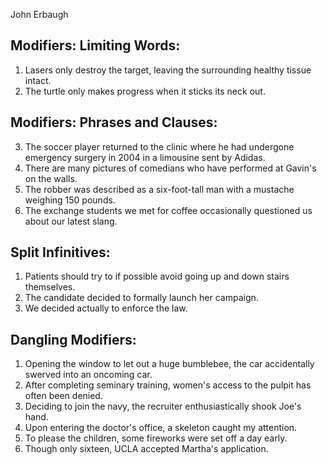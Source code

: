 John Erbaugh

## Modifiers: Limiting Words:

1. Lasers only destroy the target, leaving the surrounding healthy tissue intact.
2. The turtle only makes progress when it sticks its neck out.

## Modifiers: Phrases and Clauses:

3. The soccer player returned to the clinic where he had undergone emergency surgery in 2004 in a limousine sent by Adidas.
4. There are many pictures of comedians who have performed at Gavin's on the walls.
5. The robber was described as a six-foot-tall man with a mustache weighing 150 pounds.
6. The exchange students we met for coffee occasionally questioned us about our latest slang.

## Split Infinitives:

1. Patients should try to if possible avoid going up and down stairs themselves.
2. The candidate decided to formally launch her campaign.
3. We decided actually to enforce the law.

## Dangling Modifiers:

1. Opening the window to let out a huge bumblebee, the car accidentally swerved into an oncoming car.
2. After completing seminary training, women's access to the pulpit has often been denied.
3. Deciding to join the navy, the recruiter enthusiastically shook Joe's hand.
4. Upon entering the doctor's office, a skeleton caught my attention.
5. To please the children, some fireworks were set off a day early.
6. Though only sixteen, UCLA accepted Martha's application.